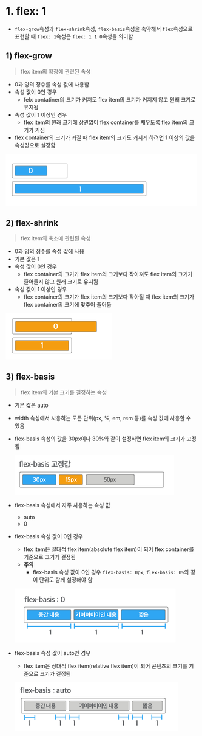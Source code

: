 # 1. flex: 1

- `flex-grow`속성과 `flex-shrink`속성, `flex-basis`속성을 축약해서 `flex`속성으로 표현할 때 `flex: 1`속성은 `flex: 1 1 0`속성을 의미함

## 1) flex-grow

> flex item의 확장에 관련된 속성

- 0과 양의 정수를 속성 값에 사용함
- 속성 값이 0인 경우
  -  felx contatiner의 크기가 커져도 flex item의 크기가 커지지 않고 원래 크기로 유지됨
- 속성 값이 1 이상인 경우
  - flex item의 원래 크기에 상관없이 flex container를 채우도록 flex item의 크기가 커짐
- flex container의 크기가 커질 때 flex item의 크기도 커지게 하려면 1 이상의 값을 속성값으로 설정함

![image-20201205232951433](README.assets/image-20201205232951433.png)

## 2) flex-shrink

> flex item의 축소에 관련된 속성

- 0과 양의 정수를 속성 값에 사용
- 기본 값은 1
- 속성 값이 0인 경우
  - flex container의 크기가 flex item의 크기보다 작아져도 flex item의 크기가 줄어들지 않고 원래 크기로 유지됨
- 속성 값이 1 이상인 경우
  - flex container의 크기가 flex item의 크기보다 작아질 때 flex item의 크기가 flex container의 크기에 맞추어 줄어듦

![image-20201205233311600](README.assets/image-20201205233311600.png)

## 3) flex-basis

> flex item의 기본 크기를 결정하는 속성

- 기본 값은 auto

- width 속성에서 사용하는 모든 단위(px, %, em, rem 등)를 속성 값에 사용할 수 있음

- flex-basis 속성의 값을 30px이나 30%와 같이 설정하면 flex item의 크기가 고정됨

  ![image-20201205233331983](README.assets/image-20201205233331983.png)

- flex-basis 속성에서 자주 사용하는 속성 값

  - auto
  - 0

- flex-basis 속성 값이 0인 경우

  - flex item은 절대적 flex item(absolute flex item)이 되어 flex container를 기준으로 크기가 결정됨
  - **주의**
    - flex-basis 속성 값이 0인 경우 `flex-basis: 0px`, `flex-basis: 0%`와 같이 단위도 함께 설정해야 함

  ![image-20201205233553649](README.assets/image-20201205233553649.png)

- flex-basis 속성 값이 auto인 경우

  - flex item은 상대적 flex item(relative flex item)이 되어 콘텐츠의 크기를 기준으로 크기가 결정됨

  ![image-20201205233544178](README.assets/image-20201205233544178.png)
